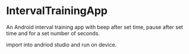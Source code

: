 # IntervalTrainingApp
An Android interval training app with beep after set time, pause after set time and for a set number of seconds.

import into andriod studio and run on device.
